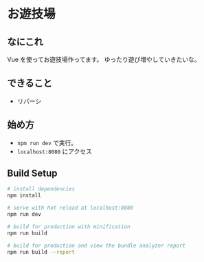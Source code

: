 # お遊技場

## なにこれ

Vue を使ってお遊技場作ってます。
ゆったり遊び増やしていきたいな。

## できること
* リバーシ

## 始め方
* `npm run dev` で実行。
* `localhost:8080` にアクセス

## Build Setup

``` bash
# install dependencies
npm install

# serve with hot reload at localhost:8080
npm run dev

# build for production with minification
npm run build

# build for production and view the bundle analyzer report
npm run build --report
```

